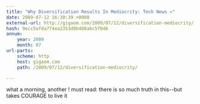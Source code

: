 ```yaml
---
title: "Why Diversification Results In Mediocrity: Tech News «"
date: 2009-07-12 16:30:39 +0000
external-url: http://gigaom.com/2009/07/12/diversification-mediocrity/
hash: 9ecc5afda774ea2353d8b488abc5f0d6
annum:
    year: 2009
    month: 07
url-parts:
    scheme: http
    host: gigaom.com
    path: /2009/07/12/diversification-mediocrity/

---
```


what a morning, another ! must read: there is so much truth in this--but takes COURAGE to live it 
